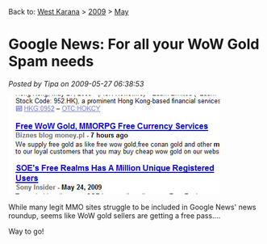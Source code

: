 Back to: [West Karana](/posts/westkarana.md) > [2009](/posts/2009/westkarana.md) > [May](./westkarana.md)
# Google News: For all your WoW Gold Spam needs

*Posted by Tipa on 2009-05-27 06:38:53*

![fullscreen-capture-5272009-73524-am](../../../uploads/2009/05/fullscreen-capture-5272009-73524-am.jpg "fullscreen-capture-5272009-73524-am")

While many legit MMO sites struggle to be included in Google News' news roundup, seems like WoW gold sellers are getting a free pass....

Way to go!

